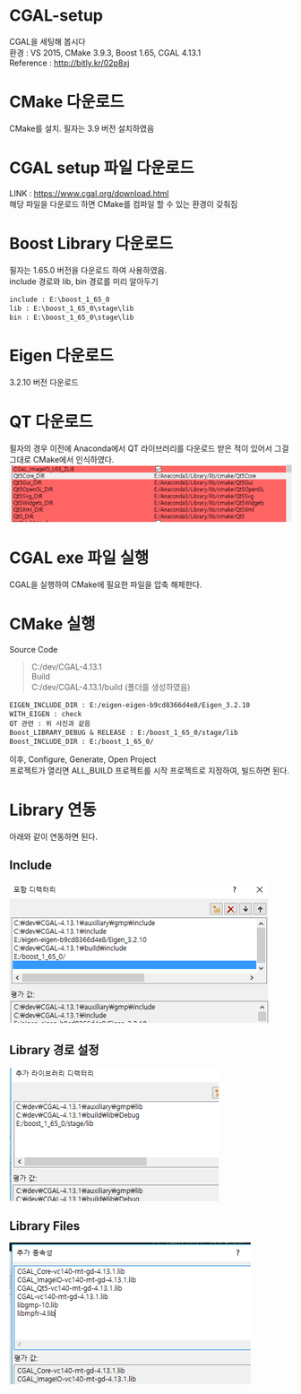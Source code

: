 # CGAL-setup
CGAL을 세팅해 봅시다    
환경 : VS 2015, CMake 3.9.3, Boost 1.65, CGAL 4.13.1    
Reference : http://bitly.kr/02p8xj

# CMake 다운로드
CMake를 설치. 필자는 3.9 버전 설치하였음

# CGAL setup 파일 다운로드
LINK : https://www.cgal.org/download.html    
해당 파일을 다운로드 하면 CMake를 컴파일 할 수 있는 환경이 갖춰짐

# Boost Library 다운로드
필자는 1.65.0 버전을 다운로드 하여 사용하였음.    
include 경로와 lib, bin 경로를 미리 알아두기 

```
include : E:\boost_1_65_0
lib : E:\boost_1_65_0\stage\lib
bin : E:\boost_1_65_0\stage\lib
```

# Eigen 다운로드
3.2.10 버전 다운로드    

# QT 다운로드
필자의 경우 이전에 Anaconda에서 QT 라이브러리를 다운로드 받은 적이 있어서 그걸 그대로 CMake에서 인식하였다.    
![img1](./image1.PNG)

# CGAL exe 파일 실행
CGAL을 실행하여 CMake에 필요한 파일을 압축 해제한다.

# CMake 실행

Source Code    
> C:/dev/CGAL-4.13.1    
Build    
> C:/dev/CGAL-4.13.1/build (폴더를 생성하였음)

```
EIGEN_INCLUDE_DIR : E:/eigen-eigen-b9cd8366d4e8/Eigen_3.2.10
WITH_EIGEN : check
QT 관련 : 위 사진과 같음
Boost_LIBRARY_DEBUG & RELEASE : E:/boost_1_65_0/stage/lib
Boost_INCLUDE_DIR : E:/boost_1_65_0/
```

이후, Configure, Generate, Open Project    
프로젝트가 열리면 ALL_BUILD 프로젝트를 시작 프로젝트로 지정하여, 빌드하면 된다.

# Library 연동
아래와 같이 연동하면 된다.    
    
## Include
![img2](image2.PNG)

## Library 경로 설정
![img3](image3.PNG)

## Library Files
![img4](image4.PNG)    
